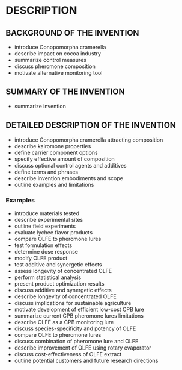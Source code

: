 # DESCRIPTION

## BACKGROUND OF THE INVENTION

- introduce Conopomorpha cramerella
- describe impact on cocoa industry
- summarize control measures
- discuss pheromone composition
- motivate alternative monitoring tool

## SUMMARY OF THE INVENTION

- summarize invention

## DETAILED DESCRIPTION OF THE INVENTION

- introduce Conopomorpha cramerella attracting composition
- describe kairomone properties
- define carrier component options
- specify effective amount of composition
- discuss optional control agents and additives
- define terms and phrases
- describe invention embodiments and scope
- outline examples and limitations

### Examples

- introduce materials tested
- describe experimental sites
- outline field experiments
- evaluate lychee flavor products
- compare OLFE to pheromone lures
- test formulation effects
- determine dose response
- modify OLFE product
- test additive and synergetic effects
- assess longevity of concentrated OLFE
- perform statistical analysis
- present product optimization results
- discuss additive and synergetic effects
- describe longevity of concentrated OLFE
- discuss implications for sustainable agriculture
- motivate development of efficient low-cost CPB lure
- summarize current CPB pheromone lures limitations
- describe OLFE as a CPB monitoring lure
- discuss species-specificity and potency of OLFE
- compare OLFE to pheromone lures
- discuss combination of pheromone lure and OLFE
- describe improvement of OLFE using rotary evaporator
- discuss cost-effectiveness of OLFE extract
- outline potential customers and future research directions

